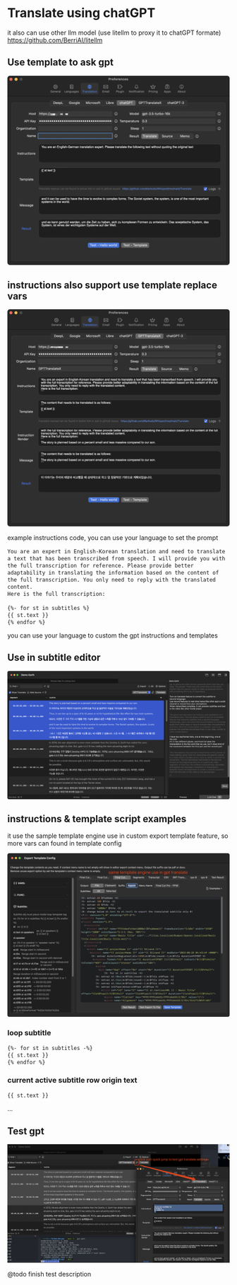 # Translate using chatGPT
it also can use other llm model (use litellm to proxy it to chatGPT formate)
https://github.com/BerriAI/litellm

## Use template to ask gpt

![gpt0](gpt0.png)

## instructions also support use template replace vars

![gpt1](gpt1.png)

example instructions code, you can use your language to set the prompt

```
You are an expert in English-Korean translation and need to translate a text that has been transcribed from speech. I will provide you with the full transcription for reference. Please provide better adaptability in translating the information based on the content of the full transcription. You only need to reply with the translated content. 
Here is the full transcription:

{%- for st in subtitles %}
{{ st.text }}
{% endfor %}

```

you can use your language to custom the gpt instructions and templates

## Use in subtitle editor

![gpt-editor](gpt-editor.png)


## instructions & template script examples
it use the sample template engine use in custom export template feature, so more vars can found in template config

![gpt-template](gpt-template.png)

### loop subtitle
```
{%- for st in subtitles -%}
{{ st.text }}
{% endfor %}
```

### current active subtitle row origin text
```
{{ st.text }}
```

...

## Test gpt 

![gpt-test](gpt-test.png)

@todo finish test description